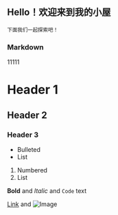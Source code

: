 ## Hello！欢迎来到我的小屋
    下面我们一起探索吧！

### Markdown
11111
# Header 1
## Header 2
### Header 3

- Bulleted
- List

1. Numbered
2. List

**Bold** and _Italic_ and `Code` text

[Link](url) and ![Image](src)
